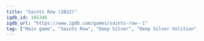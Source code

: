 ```yaml
---
title: "Saints Row (2022)"
igdb_id: 165346
igdb_url: "https://www.igdb.com/games/saints-row--1"
tag: ["Main game", "Saints Row", "Deep Silver", "Deep Silver Volition", "Shooter", "Adventure", "Single player", "Multiplayer", "Co-operative", "Third person", "Action", "Open world"]
---
```

